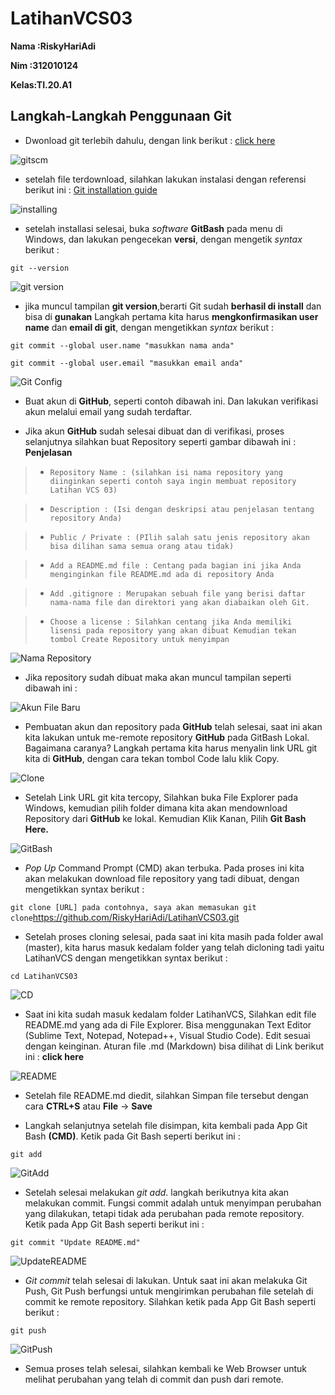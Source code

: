 # LatihanVCS03

**Nama :RiskyHariAdi** <br>

**Nim  :312010124** <br>

**Kelas:TI.20.A1** <br>

## Langkah-Langkah Penggunaan Git

* Dwonload git terlebih dahulu, dengan link berikut : [click here](https://git-scm.com) <br>

![gitscm](poto/GitScm.png)

* setelah file terdownload, silahkan lakukan instalasi dengan referensi berikut ini : [Git installation guide](https://git-scm.com/book/en/v2/Getting-Started-Installing-Git) <br>


![installing](poto/installing.png) <br>

* setelah installasi selesai, buka *software* **GitBash** pada menu di Windows, dan lakukan pengecekan **versi**, dengan mengetik *syntax* berikut : <br>

`git --version` <br>

![git version](poto/version.png) <br>

* jika muncul tampilan **git version**,berarti Git sudah **berhasil di install** dan bisa di **gunakan** Langkah pertama kita harus **mengkonfirmasikan user name** dan **email di git**, dengan mengetikkan *syntax* berikut : <br>

`git commit --global user.name "masukkan nama anda"` <br>

`git commit --global user.email "masukkan email anda"` <br>

![Git Config](poto/gitnamaemailbaru.png) <br>

* Buat akun di **GitHub**, seperti contoh dibawah ini. Dan lakukan verifikasi akun melalui email yang sudah terdaftar.

* Jika akun  **GitHub** sudah selesai dibuat dan di verifikasi, proses selanjutnya silahkan buat Repository seperti gambar dibawah ini : <br>
**Penjelasan**

> * `Repository Name : (silahkan isi nama repository yang diinginkan seperti contoh saya ingin membuat repository Latihan VCS 03)` <br>

> * `Description : (Isi dengan deskripsi atau penjelasan tentang repository Anda)` <br>

> * `Public / Private : (PIlih salah satu jenis repository akan bisa dilihan sama semua orang atau tidak)` <br>

> * `Add a README.md file : Centang pada bagian ini jika Anda menginginkan file README.md ada di repository Anda` <br>

> * `Add .gitignore : Merupakan sebuah file yang berisi daftar nama-nama file dan direktori yang akan diabaikan oleh Git.` <br>

> * `Choose a license : Silahkan centang jika Anda memiliki lisensi pada repository yang akan dibuat Kemudian tekan tombol Create Repository untuk menyimpan` <br>

![Nama Repository](poto/githubrepisotory.png) <br>

* Jika repository sudah dibuat maka akan muncul tampilan seperti dibawah ini : <br>

![Akun File Baru](poto/hasilfile.png) <br>

* Pembuatan akun dan repository pada **GitHub** telah selesai, saat ini akan kita lakukan untuk me-remote repository **GitHub** pada GitBash Lokal. Bagaimana caranya? Langkah pertama kita harus menyalin link URL git kita di **GitHub**, dengan cara tekan tombol Code lalu klik Copy. <br> 

![Clone](poto/githublink.png) <br>

* Setelah Link URL git kita tercopy, Silahkan buka File Explorer pada Windows, kemudian pilih folder dimana kita akan mendownload Repository dari **GitHub** ke lokal. Kemudian Klik Kanan, Pilih **Git Bash Here.** <br>

![GitBash](poto/visual.png) <br>

*  *Pop Up* Command Prompt (CMD) akan terbuka. Pada proses ini kita akan melakukan download file repository yang tadi dibuat, dengan mengetikkan syntax berikut : <br>

`git clone [URL] pada contohnya, saya akan memasukan git clone`https://github.com/RiskyHariAdi/LatihanVCS03.git <br>

* Setelah proses cloning selesai, pada saat ini kita masih pada folder awal (master), kita harus masuk kedalam folder yang telah dicloning tadi yaitu LatihanVCS dengan mengetikkan syntax berikut : <br>

`cd LatihanVCS03` <br>

![CD](poto/cd.png) <br>

* Saat ini kita sudah masuk kedalam folder LatihanVCS, Silahkan edit file README.md yang ada di File Explorer. Bisa menggunakan Text Editor (Sublime Text, Notepad, Notepad++, Visual Studio Code). Edit sesuai dengan keinginan. Aturan file .md (Markdown) bisa dilihat di Link berikut ini : **click here** <br>

![README](poto/namavisual.png) <br>



* Setelah file README.md diedit, silahkan Simpan file tersebut dengan cara **CTRL+S** atau **File** -> **Save** <br>

* Langkah selanjutnya setelah file disimpan, kita kembali pada App Git Bash **(CMD)**. Ketik pada Git Bash seperti berikut ini : <br>

`git add`

![GitAdd](poto/gitadd.png) <br>

* Setelah selesai melakukan *git add*. langkah berikutnya kita akan melakukan commit. Fungsi commit adalah untuk menyimpan perubahan yang dilakukan, tetapi tidak ada perubahan pada remote repository. Ketik pada App Git Bash seperti berikut ini : <br>

`git commit "Update README.md"` <br>

![UpdateREADME](poto/commitnama.png) <br>

* *Git commit* telah selesai di lakukan. Untuk saat ini akan melakuka Git Push, Git Push berfungsi untuk mengirimkan perubahan file setelah di commit ke remote repository. Silahkan ketik pada App Git Bash seperti berikut : <br>

`git push` <br>

![GitPush](poto/gitpush.png) <br>

* Semua proses telah selesai, silahkan kembali ke Web Browser untuk melihat perubahan yang telah di commit dan push dari remote. <br>

